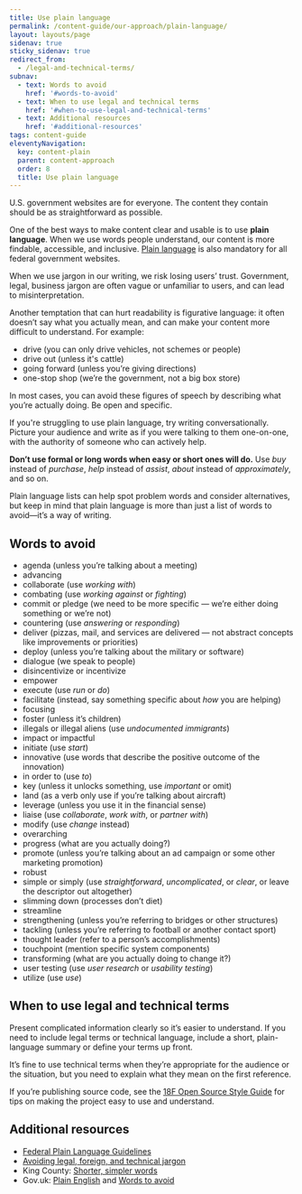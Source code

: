 ```yaml
---
title: Use plain language
permalink: /content-guide/our-approach/plain-language/
layout: layouts/page
sidenav: true
sticky_sidenav: true
redirect_from:
  - /legal-and-technical-terms/
subnav:
  - text: Words to avoid
    href: '#words-to-avoid'
  - text: When to use legal and technical terms
    href: '#when-to-use-legal-and-technical-terms'
  - text: Additional resources
    href: '#additional-resources'
tags: content-guide
eleventyNavigation:
  key: content-plain
  parent: content-approach
  order: 8
  title: Use plain language
---
```


U.S. government websites are for everyone. The content they contain should be as straightforward as possible.

One of the best ways to make content clear and usable is to use **plain language**. When we use words people understand, our content is more findable, accessible, and inclusive. [Plain language](http://www.plainlanguage.gov/) is also mandatory for all federal government websites.

When we use jargon in our writing, we risk losing users’ trust. Government, legal, business jargon are often vague or unfamiliar to users, and can lead to misinterpretation.

Another temptation that can hurt readability is figurative language: it often doesn’t say what you actually mean, and can make your content more difficult to understand. For example:

- drive (you can only drive vehicles, not schemes or people)
- drive out (unless it's cattle)
- going forward (unless you’re giving directions)
- one-stop shop (we’re the government, not a big box store)

In most cases, you can avoid these figures of speech by describing what you’re actually doing. Be open and specific.

If you're struggling to use plain language, try writing conversationally. Picture your audience and write as if you were talking to them one-on-one, with the authority of someone who can actively help.

**Don’t use formal or long words when easy or short ones will do.** Use _buy_ instead of _purchase_, _help_ instead of _assist_, _about_ instead of _approximately_, and so on.

Plain language lists can help spot problem words and consider alternatives, but keep in mind that plain language is more than just a list of words to avoid—it’s a way of writing.

## Words to avoid

- agenda (unless you’re talking about a meeting)
- advancing
- collaborate (use _working with_)
- combating (use _working against_ or _fighting_)
- commit or pledge (we need to be more specific — we’re either doing something or we’re not)
- countering (use _answering_ or _responding_)
- deliver (pizzas, mail, and services are delivered — not abstract concepts like improvements or priorities)
- deploy (unless you’re talking about the military or software)
- dialogue (we speak to people)
- disincentivize or incentivize
- empower
- execute (use _run_ or _do_)
- facilitate (instead, say something specific about _how_ you are helping)
- focusing
- foster (unless it’s children)
- illegals or illegal aliens (use _undocumented immigrants_)
- impact or impactful
- initiate (use _start_)
- innovative (use words that describe the positive outcome of the innovation)
- in order to (use _to_)
- key (unless it unlocks something, use _important_ or omit)
- land (as a verb only use if you’re talking about aircraft)
- leverage (unless you use it in the financial sense)
- liaise (use _collaborate_, _work with_, or _partner with_)
- modify (use _change_ instead)
- overarching
- progress (what are you actually doing?)
- promote (unless you’re talking about an ad campaign or some other marketing promotion)
- robust
- simple or simply (use _straightforward_, _uncomplicated_, or _clear_, or leave the descriptor out altogether)
- slimming down (processes don’t diet)
- streamline
- strengthening (unless you’re referring to bridges or other structures)
- tackling (unless you’re referring to football or another contact sport)
- thought leader (refer to a person’s accomplishments)
- touchpoint (mention specific system components)
- transforming (what are you actually doing to change it?)
- user testing (use _user research_ or _usability testing_)
- utilize (use _use_)

## When to use legal and technical terms

Present complicated information clearly so it’s easier to understand. If you need to include legal terms or technical language, include a short, plain-language summary or define your terms up front.

It’s fine to use technical terms when they’re appropriate for the audience or the situation, but you need to explain what they mean on the first reference.

If you’re publishing source code, see the [18F Open Source Style Guide](https://pages.18f.gov/open-source-guide/) for tips on making the project easy to use and understand.

## Additional resources

* [Federal Plain Language Guidelines](http://www.plainlanguage.gov/howto/guidelines/FederalPLGuidelines/TOC.cfm)
* [Avoiding legal, foreign, and technical jargon](http://www.plainlanguage.gov/howto/guidelines/FederalPLGuidelines/writeNoJargon.cfm)
* King County: [Shorter, simpler words](http://www.kingcounty.gov/exec/styleguide/concisewriting/simplerwords.aspx)
* Gov.uk: [Plain English](https://www.gov.uk/guidance/content-design/writing-for-gov-uk#plain-english) and [Words to avoid](https://www.gov.uk/guidance/style-guide/a-to-z-of-gov-uk-style#words-to-avoid)
